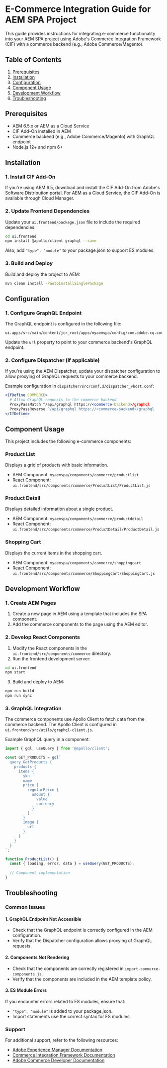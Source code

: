 # E-Commerce Integration Guide for AEM SPA Project

This guide provides instructions for integrating e-commerce functionality into your AEM SPA project using Adobe's Commerce Integration Framework (CIF) with a commerce backend (e.g., Adobe Commerce/Magento).

## Table of Contents

1. [Prerequisites](#prerequisites)
2. [Installation](#installation)
3. [Configuration](#configuration)
4. [Component Usage](#component-usage)
5. [Development Workflow](#development-workflow)
6. [Troubleshooting](#troubleshooting)

## Prerequisites

- AEM 6.5.x or AEM as a Cloud Service
- CIF Add-On installed in AEM
- Commerce backend (e.g., Adobe Commerce/Magento) with GraphQL endpoint
- Node.js 12+ and npm 6+

## Installation

### 1. Install CIF Add-On

If you're using AEM 6.5, download and install the CIF Add-On from Adobe's Software Distribution portal. For AEM as a Cloud Service, the CIF Add-On is available through Cloud Manager.

### 2. Update Frontend Dependencies

Update your `ui.frontend/package.json` file to include the required dependencies:

```bash
cd ui.frontend
npm install @apollo/client graphql --save
```

Also, add `"type": "module"` to your package.json to support ES modules.

### 3. Build and Deploy

Build and deploy the project to AEM:

```bash
mvn clean install -PautoInstallSinglePackage
```

## Configuration

### 1. Configure GraphQL Endpoint

The GraphQL endpoint is configured in the following file:

```
ui.apps/src/main/content/jcr_root/apps/myaemspa/config/com.adobe.cq.commerce.graphql.client.impl.GraphqlClientImpl~default.cfg.json
```

Update the `url` property to point to your commerce backend's GraphQL endpoint.

### 2. Configure Dispatcher (if applicable)

If you're using the AEM Dispatcher, update your dispatcher configuration to allow proxying of GraphQL requests to your commerce backend.

Example configuration in `dispatcher/src/conf.d/dispatcher_vhost.conf`:

```apache
<IfDefine COMMERCE>
  # Allow GraphQL requests to the commerce backend
  ProxyPassMatch ^/api/graphql https://<commerce-backend>/graphql
  ProxyPassReverse ^/api/graphql https://<commerce-backend>/graphql
</IfDefine>
```

## Component Usage

This project includes the following e-commerce components:

### Product List

Displays a grid of products with basic information.

- AEM Component: `myaemspa/components/commerce/productlist`
- React Component: `ui.frontend/src/components/commerce/ProductList/ProductList.js`

### Product Detail

Displays detailed information about a single product.

- AEM Component: `myaemspa/components/commerce/productdetail`
- React Component: `ui.frontend/src/components/commerce/ProductDetail/ProductDetail.js`

### Shopping Cart

Displays the current items in the shopping cart.

- AEM Component: `myaemspa/components/commerce/shoppingcart`
- React Component: `ui.frontend/src/components/commerce/ShoppingCart/ShoppingCart.js`

## Development Workflow

### 1. Create AEM Pages

1. Create a new page in AEM using a template that includes the SPA component.
2. Add the commerce components to the page using the AEM editor.

### 2. Develop React Components

1. Modify the React components in the `ui.frontend/src/components/commerce` directory.
2. Run the frontend development server:

```bash
cd ui.frontend
npm start
```

3. Build and deploy to AEM:

```bash
npm run build
npm run sync
```

### 3. GraphQL Integration

The commerce components use Apollo Client to fetch data from the commerce backend. The Apollo Client is configured in `ui.frontend/src/utils/graphql-client.js`.

Example GraphQL query in a component:

```javascript
import { gql, useQuery } from '@apollo/client';

const GET_PRODUCTS = gql`
  query GetProducts {
    products {
      items {
        sku
        name
        price {
          regularPrice {
            amount {
              value
              currency
            }
          }
        }
        image {
          url
        }
      }
    }
  }
`;

function ProductList() {
  const { loading, error, data } = useQuery(GET_PRODUCTS);
  
  // Component implementation
}
```

## Troubleshooting

### Common Issues

#### 1. GraphQL Endpoint Not Accessible

- Check that the GraphQL endpoint is correctly configured in the AEM configuration.
- Verify that the Dispatcher configuration allows proxying of GraphQL requests.

#### 2. Components Not Rendering

- Check that the components are correctly registered in `import-commerce-components.js`.
- Verify that the components are included in the AEM template policy.

#### 3. ES Module Errors

If you encounter errors related to ES modules, ensure that:

- `"type": "module"` is added to your package.json.
- Import statements use the correct syntax for ES modules.

### Support

For additional support, refer to the following resources:

- [Adobe Experience Manager Documentation](https://experienceleague.adobe.com/docs/experience-manager-65.html)
- [Commerce Integration Framework Documentation](https://experienceleague.adobe.com/docs/experience-manager-cloud-service/content/content-and-commerce/introduction.html)
- [Adobe Commerce Developer Documentation](https://devdocs.magento.com/)